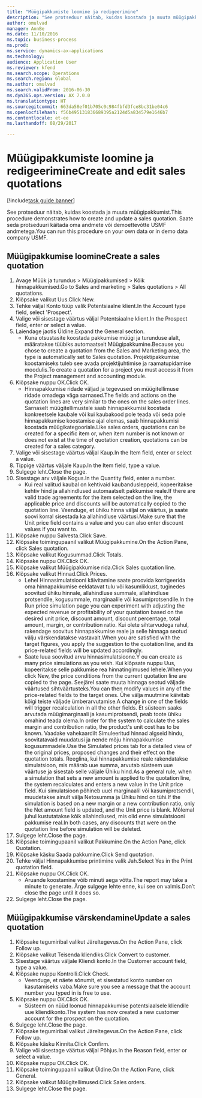 ```yaml
--- 
title: "Müügipakkumiste loomine ja redigeerimine"
description: "See protseduur näitab, kuidas koostada ja muuta müügipakkumist."
author: omulvad
manager: AnnBe
ms.date: 11/10/2016
ms.topic: business-process
ms.prod: 
ms.service: dynamics-ax-applications
ms.technology: 
audience: Application User
ms.reviewer: kfend
ms.search.scope: Operations
ms.search.region: Global
ms.author: omulvad
ms.search.validFrom: 2016-06-30
ms.dyn365.ops.version: AX 7.0.0
ms.translationtype: HT
ms.sourcegitcommit: 663da58ef01b705c0c984fbfd3fce8bc31be04c6
ms.openlocfilehash: f56b495131836689395a2124d5a834579e1646b7
ms.contentlocale: et-ee
ms.lasthandoff: 08/29/2017

---
```

# <a name="create-and-edit-sales-quotations"></a><span data-ttu-id="5a89e-103">Müügipakkumiste loomine ja redigeerimine</span><span class="sxs-lookup"><span data-stu-id="5a89e-103">Create and edit sales quotations</span></span>

[!include[task guide banner](../../includes/task-guide-banner.md)]

<span data-ttu-id="5a89e-104">See protseduur näitab, kuidas koostada ja muuta müügipakkumist.</span><span class="sxs-lookup"><span data-stu-id="5a89e-104">This procedure demonstrates how to create and update a sales quotation.</span></span> <span data-ttu-id="5a89e-105">Saate seda protseduuri käitada oma andmete või demoettevõtte USMF andmetega.</span><span class="sxs-lookup"><span data-stu-id="5a89e-105">You can run this procedure on your own data or in demo data company USMF.</span></span>


## <a name="create-a-sales-quotation"></a><span data-ttu-id="5a89e-106">Müügipakkumise loomine</span><span class="sxs-lookup"><span data-stu-id="5a89e-106">Create a sales quotation</span></span>
1. <span data-ttu-id="5a89e-107">Avage Müük ja turundus > Müügipakkumised > Kõik hinnapakkumised.</span><span class="sxs-lookup"><span data-stu-id="5a89e-107">Go to Sales and marketing > Sales quotations > All quotations.</span></span>
2. <span data-ttu-id="5a89e-108">Klõpsake valikut Uus.</span><span class="sxs-lookup"><span data-stu-id="5a89e-108">Click New.</span></span>
3. <span data-ttu-id="5a89e-109">Tehke väljal Konto tüüp valik Potentsiaalne klient.</span><span class="sxs-lookup"><span data-stu-id="5a89e-109">In the Account type field, select 'Prospect'.</span></span>
4. <span data-ttu-id="5a89e-110">Valige või sisestage väärtus väljal Potentsiaalne klient.</span><span class="sxs-lookup"><span data-stu-id="5a89e-110">In the Prospect field, enter or select a value.</span></span>
5. <span data-ttu-id="5a89e-111">Laiendage jaotis Üldine.</span><span class="sxs-lookup"><span data-stu-id="5a89e-111">Expand the General section.</span></span>
    * <span data-ttu-id="5a89e-112">Kuna otsustasite koostada pakkumise müügi ja turunduse alalt, määratakse tüübiks automaatselt Müügipakkumine.</span><span class="sxs-lookup"><span data-stu-id="5a89e-112">Because you chose to create a quotation from the Sales and Marketing area, the type is automatically set to Sales quotation.</span></span> <span data-ttu-id="5a89e-113">Projektipakkumise koostamiseks tuleb see avada projektijuhtimise ja raamatupidamise moodulis.</span><span class="sxs-lookup"><span data-stu-id="5a89e-113">To create a quotation for a project you must access it from the Project management and accounting module.</span></span>   
6. <span data-ttu-id="5a89e-114">Klõpsake nuppu OK.</span><span class="sxs-lookup"><span data-stu-id="5a89e-114">Click OK.</span></span>
    * <span data-ttu-id="5a89e-115">Hinnapakkumise ridade väljad ja tegevused on müügitellimuse ridade omadega väga sarnased.</span><span class="sxs-lookup"><span data-stu-id="5a89e-115">The fields and actions on the quotation lines are very similar to the ones on the sales order lines.</span></span>   <span data-ttu-id="5a89e-116">Sarnaselt müügitellimustele saab hinnapakkumisi koostada konkreetsele kaubale või kui kaubakood pole teada või seda pole hinnapakkumise koostamise ajal olemas, saab hinnapakkumisi koostada müügikategooriale.</span><span class="sxs-lookup"><span data-stu-id="5a89e-116">Like sales orders, quotations can be created for a specific item or, when item number is not known or does not exist at the time of quotation creation, quotations can be created for a sales category.</span></span>  
7. <span data-ttu-id="5a89e-117">Valige või sisestage väärtus väljal Kaup.</span><span class="sxs-lookup"><span data-stu-id="5a89e-117">In the Item field, enter or select a value.</span></span>
8. <span data-ttu-id="5a89e-118">Tippige väärtus väljale Kaup.</span><span class="sxs-lookup"><span data-stu-id="5a89e-118">In the Item field, type a value.</span></span>
9. <span data-ttu-id="5a89e-119">Sulgege leht.</span><span class="sxs-lookup"><span data-stu-id="5a89e-119">Close the page.</span></span>
10. <span data-ttu-id="5a89e-120">Sisestage arv väljale Kogus.</span><span class="sxs-lookup"><span data-stu-id="5a89e-120">In the Quantity field, enter a number.</span></span>
    * <span data-ttu-id="5a89e-121">Kui real valitud kaubal on kehtivaid kaubandusleppeid, kopeeritakse kehtiv hind ja allahindlused automaatselt pakkumise reale.</span><span class="sxs-lookup"><span data-stu-id="5a89e-121">If there are valid trade agreements for the item selected on the line, the applicable price and discounts will be automatically copied to the quotation line.</span></span> <span data-ttu-id="5a89e-122">Veenduge, et ühiku hinna väljal on väärtus, ja saate soovi korral sisestada ka allahindluse väärtusi.</span><span class="sxs-lookup"><span data-stu-id="5a89e-122">Make sure that the Unit price field contains a value and you can also enter discount values if you want to.</span></span>  
11. <span data-ttu-id="5a89e-123">Klõpsake nuppu Salvesta.</span><span class="sxs-lookup"><span data-stu-id="5a89e-123">Click Save.</span></span>
12. <span data-ttu-id="5a89e-124">Klõpsake toimingupaanil valikut Müügipakkumine.</span><span class="sxs-lookup"><span data-stu-id="5a89e-124">On the Action Pane, click Sales quotation.</span></span>
13. <span data-ttu-id="5a89e-125">Klõpsake valikut Kogusummad.</span><span class="sxs-lookup"><span data-stu-id="5a89e-125">Click Totals.</span></span>
14. <span data-ttu-id="5a89e-126">Klõpsake nuppu OK.</span><span class="sxs-lookup"><span data-stu-id="5a89e-126">Click OK.</span></span>
15. <span data-ttu-id="5a89e-127">Klõpsake valikut Müügipakkumise rida.</span><span class="sxs-lookup"><span data-stu-id="5a89e-127">Click Sales quotation line.</span></span>
16. <span data-ttu-id="5a89e-128">Klõpsake valikut Hinnad.</span><span class="sxs-lookup"><span data-stu-id="5a89e-128">Click Prices.</span></span>
    * <span data-ttu-id="5a89e-129">Lehel Hinnasimulatsiooni käivitamine saate proovida korrigeerida oma hinnapakkumise eeldatavat tulu või kasumlikkust, tuginedes soovitud ühiku hinnale, allahindluse summale, allahindluse protsendile, kogusummale, marginaalile või kasumiprotsendile.</span><span class="sxs-lookup"><span data-stu-id="5a89e-129">In the Run price simulation page you can experiment with adjusting the expected revenue or profitability of your quotation based on the desired unit price, discount amount, discount percentage, total amount, margin, or contribution ratio.</span></span>   <span data-ttu-id="5a89e-130">Kui olete sihtarvudega rahul, rakendage soovitus hinnapakkumise reale ja selle hinnaga seotud välju värskendatakse vastavalt.</span><span class="sxs-lookup"><span data-stu-id="5a89e-130">When you are satisfied with the target figures, you apply the suggestion to the quotation line, and its price-related fields will be updated accordingly.</span></span>  
    * <span data-ttu-id="5a89e-131">Saate luua soovitud arvu hinnasimulatsioone.</span><span class="sxs-lookup"><span data-stu-id="5a89e-131">Y ou can create as many price simulations as you wish.</span></span> <span data-ttu-id="5a89e-132">Kui klõpsate nuppu Uus, kopeeritakse selle pakkumise rea hinnatingimused lehele.</span><span class="sxs-lookup"><span data-stu-id="5a89e-132">When you click New, the price conditions from the current quotation line are copied to the page.</span></span> <span data-ttu-id="5a89e-133">Seejärel saate muuta hinnaga seotud väljade väärtused sihtväärtusteks.</span><span class="sxs-lookup"><span data-stu-id="5a89e-133">You can then modify values in any of the price-related fields to the target ones.</span></span> <span data-ttu-id="5a89e-134">Ühe välja muutmine käivitab kõigi teiste väljade ümberarvutamise.</span><span class="sxs-lookup"><span data-stu-id="5a89e-134">A change in one of the fields will trigger recalculation in all the other fields.</span></span> <span data-ttu-id="5a89e-135">Et süsteem saaks arvutada müügimarginaali ja kasumiprotsendi, peab toote ühiku omahind teada olema.</span><span class="sxs-lookup"><span data-stu-id="5a89e-135">In order for the system to calculate the sales margin and contribution ratio, the product's unit cost has to be known.</span></span> <span data-ttu-id="5a89e-136">Vaadake vahekaardilt Simuleeritud hinnad algseid hindu, soovitatavaid muudatusi ja nende mõju hinnapakkumise kogusummadele.</span><span class="sxs-lookup"><span data-stu-id="5a89e-136">Use the Simulated prices tab for a detailed view of the original prices, proposed changes and their effect on the quotation totals.</span></span>   <span data-ttu-id="5a89e-137">Reeglina, kui hinnapakkumise reale rakendatakse simulatsioon, mis määrab uue summa, arvutab süsteem uue väärtuse ja sisestab selle väljale Ühiku hind.</span><span class="sxs-lookup"><span data-stu-id="5a89e-137">As a general rule, when a simulation that sets a new amount is applied to the quotation line, the system recalculates and enters a new value in the Unit price field.</span></span> <span data-ttu-id="5a89e-138">Kui simulatsioon põhineb uuel marginaalil või kasumiprotsendil, muudetakse ainult välja Netosumma ja Ühiku hind on tühi.</span><span class="sxs-lookup"><span data-stu-id="5a89e-138">If the simulation is based on a new margin or a new contribution ratio, only the Net amount field is updated, and the Unit price is blank.</span></span> <span data-ttu-id="5a89e-139">Mõlemal juhul kustutatakse kõik allahindlused, mis olid enne simulatsiooni pakkumise real.</span><span class="sxs-lookup"><span data-stu-id="5a89e-139">In both cases, any discounts that were on the quotation line before simulation will be deleted.</span></span>  
17. <span data-ttu-id="5a89e-140">Sulgege leht.</span><span class="sxs-lookup"><span data-stu-id="5a89e-140">Close the page.</span></span>
18. <span data-ttu-id="5a89e-141">Klõpsake toimingupaanil valikut Pakkumine.</span><span class="sxs-lookup"><span data-stu-id="5a89e-141">On the Action Pane, click Quotation.</span></span>
19. <span data-ttu-id="5a89e-142">Klõpsake käsku Saada pakkumine.</span><span class="sxs-lookup"><span data-stu-id="5a89e-142">Click Send quotation.</span></span>
20. <span data-ttu-id="5a89e-143">Tehke väljal Hinnapakkumise printimine valik Jah.</span><span class="sxs-lookup"><span data-stu-id="5a89e-143">Select Yes in the Print quotation field.</span></span>
21. <span data-ttu-id="5a89e-144">Klõpsake nuppu OK.</span><span class="sxs-lookup"><span data-stu-id="5a89e-144">Click OK.</span></span>
    * <span data-ttu-id="5a89e-145">Aruande koostamine võib minuti aega võtta.</span><span class="sxs-lookup"><span data-stu-id="5a89e-145">The report may take a minute to generate.</span></span> <span data-ttu-id="5a89e-146">Ärge sulgege lehte enne, kui see on valmis.</span><span class="sxs-lookup"><span data-stu-id="5a89e-146">Don’t close the page until it does so.</span></span>  
22. <span data-ttu-id="5a89e-147">Sulgege leht.</span><span class="sxs-lookup"><span data-stu-id="5a89e-147">Close the page.</span></span>

## <a name="update-a-sales-quotation"></a><span data-ttu-id="5a89e-148">Müügipakkumise värskendamine</span><span class="sxs-lookup"><span data-stu-id="5a89e-148">Update a sales quotation</span></span>
1. <span data-ttu-id="5a89e-149">Klõpsake tegumiribal valikut Järeltegevus.</span><span class="sxs-lookup"><span data-stu-id="5a89e-149">On the Action Pane, click Follow up.</span></span>
2. <span data-ttu-id="5a89e-150">Klõpsake valikut Teisenda kliendiks.</span><span class="sxs-lookup"><span data-stu-id="5a89e-150">Click Convert to customer.</span></span>
3. <span data-ttu-id="5a89e-151">Sisestage väärtus väljale Kliendi konto.</span><span class="sxs-lookup"><span data-stu-id="5a89e-151">In the Customer account field, type a value.</span></span>
4. <span data-ttu-id="5a89e-152">Klõpsake nuppu Kontrolli.</span><span class="sxs-lookup"><span data-stu-id="5a89e-152">Click Check.</span></span>
    * <span data-ttu-id="5a89e-153">Veenduge, et näete sõnumit, et sisestatud konto number on kasutamiseks vaba.</span><span class="sxs-lookup"><span data-stu-id="5a89e-153">Make sure you see a message that the account number you typed in is free to use.</span></span>  
5. <span data-ttu-id="5a89e-154">Klõpsake nuppu OK.</span><span class="sxs-lookup"><span data-stu-id="5a89e-154">Click OK.</span></span>
    * <span data-ttu-id="5a89e-155">Süsteem on nüüd loonud hinnapakkumise potentsiaalsele kliendile uue kliendikonto.</span><span class="sxs-lookup"><span data-stu-id="5a89e-155">The system has now created a new customer account for the prospect on the quotation.</span></span>  
6. <span data-ttu-id="5a89e-156">Sulgege leht.</span><span class="sxs-lookup"><span data-stu-id="5a89e-156">Close the page.</span></span>
7. <span data-ttu-id="5a89e-157">Klõpsake tegumiribal valikut Järeltegevus.</span><span class="sxs-lookup"><span data-stu-id="5a89e-157">On the Action Pane, click Follow up.</span></span>
8. <span data-ttu-id="5a89e-158">Klõpsake käsku Kinnita.</span><span class="sxs-lookup"><span data-stu-id="5a89e-158">Click Confirm.</span></span>
9. <span data-ttu-id="5a89e-159">Valige või sisestage väärtus väljal Põhjus.</span><span class="sxs-lookup"><span data-stu-id="5a89e-159">In the Reason field, enter or select a value.</span></span>
10. <span data-ttu-id="5a89e-160">Klõpsake nuppu OK.</span><span class="sxs-lookup"><span data-stu-id="5a89e-160">Click OK.</span></span>
11. <span data-ttu-id="5a89e-161">Klõpsake toimingupaanil valikut Üldine.</span><span class="sxs-lookup"><span data-stu-id="5a89e-161">On the Action Pane, click General.</span></span>
12. <span data-ttu-id="5a89e-162">Klõpsake valikut Müügitellimused.</span><span class="sxs-lookup"><span data-stu-id="5a89e-162">Click Sales orders.</span></span>
13. <span data-ttu-id="5a89e-163">Sulgege leht.</span><span class="sxs-lookup"><span data-stu-id="5a89e-163">Close the page.</span></span>


